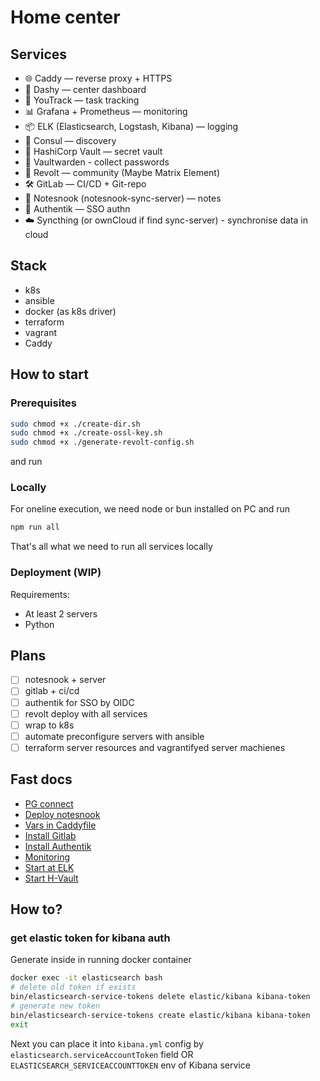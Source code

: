 # Home center

## Services

- 🌐 Caddy — reverse proxy + HTTPS
- 🎯 Dashy — center dashboard
- 🧠 YouTrack — task tracking
- 📊 Grafana + Prometheus — monitoring
- 📦 ELK (Elasticsearch, Logstash, Kibana) — logging
- 🧭 Consul — discovery
- 🔑 HashiCorp Vault — secret vault
- 🤫 Vaultwarden - collect passwords
- 💬 Revolt — community (Maybe Matrix Element)
- 🛠 GitLab — CI/CD + Git-repo
- 📝 Notesnook (notesnook-sync-server) — notes
- 🔐 Authentik — SSO authn
- ☁️ Syncthing (or ownCloud if find sync-server) - synchronise data in cloud

## Stack

- k8s
- ansible
- docker (as k8s driver)
- terraform
- vagrant
- Caddy

## How to start

### Prerequisites

```bash
sudo chmod +x ./create-dir.sh
sudo chmod +x ./create-ossl-key.sh
sudo chmod +x ./generate-revolt-config.sh
```

and run

### Locally

For oneline execution, we need node or bun installed on PC and run

```bash
npm run all
```

That's all what we need to run all services locally

### Deployment (WIP)

Requirements:
- At least 2 servers
- Python

## Plans

- [ ] notesnook + server
- [ ] gitlab + ci/cd
- [ ] authentik for SSO by OIDC
- [ ] revolt deploy with all services
- [ ] wrap to k8s
- [ ] automate preconfigure servers with ansible
- [ ] terraform server resources and vagrantifyed server machienes

## Fast docs

- [PG connect](https://www.postgresql.org/docs/current/libpq-connect.html#:~:text=The%20URI%20scheme%20designator%20can%20be%20either%20postgresql%3A//%20or%20postgres%3A//.%20Each%20of%20the%20remaining%20URI%20parts%20is%20optional.%20The%20following%20examples%20illustrate%20valid%20URI%20syntax%3A)
- [Deploy notesnook](https://monogr.ph/66add1680f119badfa65686f/)
- [Vars in Caddyfile](https://caddy.community/t/variables-in-caddyfile/15685)
- [Install Gitlab](https://docs.gitlab.com/install/docker/installation/#install-gitlab-by-using-docker-compose)
- [Install Authentik](https://docs.goauthentik.io/docs/install-config/install/docker-compose)
- [Monitoring](https://github.com/Einsteinish/Docker-Compose-Prometheus-and-Grafana/blob/master/docker-compose.yml)
- [Start at ELK](https://habr.com/ru/articles/671344/)
- [Start H-Vault](https://gist.github.com/Mishco/b47b341f852c5934cf736870f0b5da81)

## How to?

### get elastic token for kibana auth

Generate inside in running docker container

```bash
docker exec -it elasticsearch bash
# delete old token if exists
bin/elasticsearch-service-tokens delete elastic/kibana kibana-token
# generate new token
bin/elasticsearch-service-tokens create elastic/kibana kibana-token
exit
```

Next you can place it into `kibana.yml` config by `elasticsearch.serviceAccountToken` field OR `ELASTICSEARCH_SERVICEACCOUNTTOKEN` env of Kibana service
